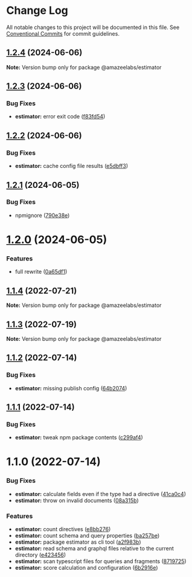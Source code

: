 # Change Log

All notable changes to this project will be documented in this file.
See [Conventional Commits](https://conventionalcommits.org) for commit guidelines.

## [1.2.4](https://github.com/AmazeeLabs/silverback-mono/compare/@amazeelabs/estimator@1.2.3...@amazeelabs/estimator@1.2.4) (2024-06-06)

**Note:** Version bump only for package @amazeelabs/estimator





## [1.2.3](https://github.com/AmazeeLabs/silverback-mono/compare/@amazeelabs/estimator@1.2.2...@amazeelabs/estimator@1.2.3) (2024-06-06)


### Bug Fixes

* **estimator:** error exit code ([f83fd54](https://github.com/AmazeeLabs/silverback-mono/commit/f83fd5411fc47297125d941f3344979c9502e4b0))





## [1.2.2](https://github.com/AmazeeLabs/silverback-mono/compare/@amazeelabs/estimator@1.2.1...@amazeelabs/estimator@1.2.2) (2024-06-06)


### Bug Fixes

* **estimator:** cache config file results ([e5dbff3](https://github.com/AmazeeLabs/silverback-mono/commit/e5dbff353d9f85144e2e9e444555848697ee697f))





## [1.2.1](https://github.com/AmazeeLabs/silverback-mono/compare/@amazeelabs/estimator@1.2.0...@amazeelabs/estimator@1.2.1) (2024-06-05)


### Bug Fixes

* npmignore ([790e38e](https://github.com/AmazeeLabs/silverback-mono/commit/790e38e2a32f49e795a3e202a2e33c4da36872ec))





# [1.2.0](https://github.com/AmazeeLabs/silverback-mono/compare/@amazeelabs/estimator@1.1.4...@amazeelabs/estimator@1.2.0) (2024-06-05)


### Features

* full rewrite ([0a65df1](https://github.com/AmazeeLabs/silverback-mono/commit/0a65df1e68c0a387c13b6fa14f45dafd578bcee0))





## [1.1.4](https://github.com/AmazeeLabs/silverback-mono/compare/@amazeelabs/estimator@1.1.3...@amazeelabs/estimator@1.1.4) (2022-07-21)

**Note:** Version bump only for package @amazeelabs/estimator





## [1.1.3](https://github.com/AmazeeLabs/silverback-mono/compare/@amazeelabs/estimator@1.1.2...@amazeelabs/estimator@1.1.3) (2022-07-19)

**Note:** Version bump only for package @amazeelabs/estimator





## [1.1.2](https://github.com/AmazeeLabs/silverback-mono/compare/@amazeelabs/estimator@1.1.1...@amazeelabs/estimator@1.1.2) (2022-07-14)


### Bug Fixes

* **estimator:** missing publish config ([64b2074](https://github.com/AmazeeLabs/silverback-mono/commit/64b2074c7553c7b3e82492e6d8d997df9616fdab))





## [1.1.1](https://github.com/AmazeeLabs/silverback-mono/compare/@amazeelabs/estimator@1.1.0...@amazeelabs/estimator@1.1.1) (2022-07-14)


### Bug Fixes

* **estimator:** tweak npm package contents ([c299af4](https://github.com/AmazeeLabs/silverback-mono/commit/c299af40c81f8340e6e7d68d06e12f8f0ebeb332))





# 1.1.0 (2022-07-14)


### Bug Fixes

* **estimator:** calculate fields even if the type had a directive ([41ca0c4](https://github.com/AmazeeLabs/silverback-mono/commit/41ca0c4f3592f29232b0d25036a2217c99739c51))
* **estimator:** throw on invalid documents ([08a315b](https://github.com/AmazeeLabs/silverback-mono/commit/08a315b23cc29aef295147d4a46f068b59761372))


### Features

* **estimator:** count directives ([e8bb276](https://github.com/AmazeeLabs/silverback-mono/commit/e8bb2760cad980a1aca4993989c9dbb57617a05b))
* **estimator:** count schema and query properties ([ba257be](https://github.com/AmazeeLabs/silverback-mono/commit/ba257bebc680b9bfb084905d1927e881c1497932))
* **estimator:** package estimator as cli tool ([a2f983b](https://github.com/AmazeeLabs/silverback-mono/commit/a2f983b316e6561ce8636147f101a1f739d853cd))
* **estimator:** read schema and graphql files relative to the current directory ([e423456](https://github.com/AmazeeLabs/silverback-mono/commit/e42345630b4f5c0dc9788f85ad263403d5dc13ec))
* **estimator:** scan typescript files for queries and fragments ([8719725](https://github.com/AmazeeLabs/silverback-mono/commit/871972526f9e5038b6d7e0a910d4ee6ec1766b33))
* **estimator:** score calculation and configuration ([6b2916e](https://github.com/AmazeeLabs/silverback-mono/commit/6b2916e0e5ca41fe003bc570716934c38c3786fc))
